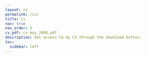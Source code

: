 ```yaml
---
layout: cv
permalink: /cv/
title: cv
nav: true
nav_order: 5
cv_pdf: cv_myy_2408.pdf
description: Get access to my CV through the download button.
toc:
  sidebar: left
---
```


